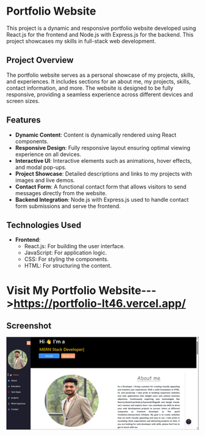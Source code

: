 # Portfolio Website

This project is a dynamic and responsive portfolio website developed using React.js for the frontend and Node.js with Express.js for the backend. This project showcases my skills in full-stack web development.

## Project Overview

The portfolio website serves as a personal showcase of my projects, skills, and experiences. It includes sections for an about me, my projects, skills, contact information, and more. The website is designed to be fully responsive, providing a seamless experience across different devices and screen sizes.

## Features

- **Dynamic Content**: Content is dynamically rendered using React components.
- **Responsive Design**: Fully responsive layout ensuring optimal viewing experience on all devices.
- **Interactive UI**: Interactive elements such as animations, hover effects, and modal pop-ups.
- **Project Showcase**: Detailed descriptions and links to my projects with images and live demos.
- **Contact Form**: A functional contact form that allows visitors to send messages directly from the website.
- **Backend Integration**: Node.js with Express.js used to handle contact form submissions and serve the frontend.

## Technologies Used

- **Frontend**:
  - React.js: For building the user interface.
  - JavaScript: For application logic.
  - CSS: For styling the components.
  - HTML: For structuring the content.
# Visit My Portfolio Website--->https://portfolio-lt46.vercel.app/
## Screenshot

![Portfolio Website Screenshot](./public/images/Screenshot%202024-06-02%20175411.png)
